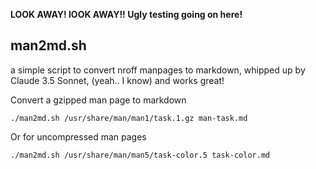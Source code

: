 __LOOK AWAY! lOOK AWAY!! Ugly testing going on here!__

## man2md.sh
a simple script to convert nroff manpages to markdown, whipped up by Claude 3.5 Sonnet, (yeah.. I know) and works great!

Convert a gzipped man page to markdown

`` ./man2md.sh /usr/share/man/man1/task.1.gz man-task.md ``

Or for uncompressed man pages

`` ./man2md.sh /usr/share/man/man5/task-color.5 task-color.md ``
